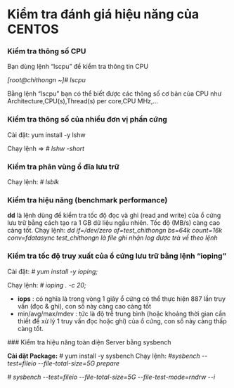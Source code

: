 # Kiểm tra đánh giá hiệu năng của CENTOS
### Kiểm tra thông số CPU
Bạn dùng lệnh “lscpu” để kiểm tra thông tin CPU

*[root@chithongn ~]# lscpu*

Bằng lệnh “lscpu” bạn có thể biết được các thông số cơ bản của CPU như Architecture,CPU(s),Thread(s) per core,CPU MHz,…

### Kiểm tra thông số của nhiều đơn vị phần cứng
Cài đặt:  yum install -y lshw 

Chạy lệnh =>
*# lshw -short*
### Kiểm tra phân vùng ổ đĩa lưu trữ
Chạy lệnh: *# lsblk*
### Kiểm tra hiệu năng (benchmark performance)
**dd** là lệnh dùng để kiểm tra tốc độ đọc và ghi (read and write) của ổ cứng lưu trữ bằng cách tạo ra 1 GB dữ liệu ngẫu nhiên. Tốc độ (MB/s) càng cao càng tốt.
Chạy lệnh: *dd if=/dev/zero of=test_chithongn bs=64k count=16k conv=fdatasync*
*test_chithongn là file ghi nhận log được trả về theo lệnh*
### Kiểm tra tốc độ truy xuất của ổ cứng lưu trữ bằng lệnh “ioping”
Cài đặt: *# yum install -y ioping;*

Chạy lệnh: *# ioping . -c 20;*

<ul>
<li><b>iops</b> : có nghĩa là trong vòng 1 giây ổ cứng có thể thực hiện 887 lần truy vấn (đọc & ghi), con số này càng cao càng tốt</li>
<li>min/avg/max/mdev : tức là độ trễ trung bình (hoặc khoảng thời gian cần thiết để xử lý 1 truy vấn đọc hoặc ghi) của ổ cứng, con số này càng thấp càng tốt.</li>
</ul>
### Kiểm tra hiệu năng toàn diện Server bằng sysbench 

**Cài đặt Package:** # yum install -y sysbench
Chạy lệnh: *#sysbench --test=fileio --file-total-size=5G prepare*

*# sysbench --test=fileio --file-total-size=5G --file-test-mode=rndrw --i*
